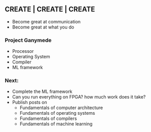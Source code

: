## CREATE | CREATE | CREATE

* Become great at communication
* Become great at what you do

### Project Ganymede
* Processor
* Operating System
* Compiler
* ML framework

### Next:
* Complete the ML framework
* Can you run everything on FPGA? how much work does it take? 
* Publish posts on 
    * Fundamentals of computer architecture
    * Fundamentals of operating systems
    * Fundamentals of compilers
    * Fundamentals of machine learning
